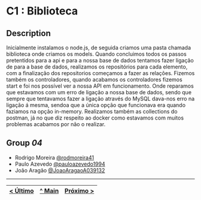 # C1 : Biblioteca

## Description

Inicialmente instalamos o node.js, de seguida  criamos uma pasta chamada biblioteca onde criamos os models. Quando concluimos todos os passos pretentidos para a api e para a nossa base de dados tentamos fazer ligação de para a base de dados, realizamos os repositórios para cada elemento, com a finalização dos repositorios começamos a fazer as relações.
Fizemos também os controladores, quando acabamos os controladores fizemos start e foi nos possível ver a nossa API em funcionamento. Onde reparamos que estavamos com um erro de ligação a nossa base de dados, sendo que sempre que tentavamos fazer a ligação através do MySQL dava-nos erro na ligação á mesma, sendoa que a única opção que funcionava era quando faziamos na opção in-memory. Realizamos também as collections do postman, já no que diz respeito ao docker como estavamos com muitos problemas acabamos por não o realizar.

## Group _04_

* Rodrigo Moreira [@rodmoreira41](https://github.com/rodmoreira41)
* Paulo Azevedo [@pauloazevedo1994](https://github.com/pauloazevedo1994)
* João Aragão [@JoaoAragaoA039132](https://github.com/JoaoAragaoA039132)



---
[< Último](c4.md) | [^ Main](../../../) | [Próximo >](c2.md)
:--- | :---: | ---: 